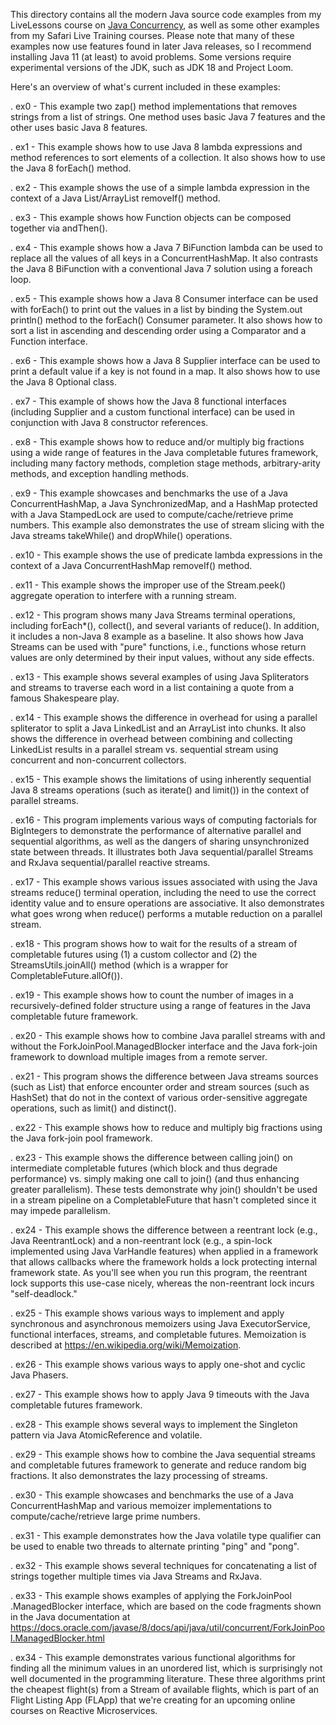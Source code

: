 This directory contains all the modern Java source code examples from
my LiveLessons course on [Java
Concurrency](http://www.dre.vanderbilt.edu/~schmidt/LiveLessons/CPiJava),
as well as some other examples from my Safari Live Training courses.
Please note that many of these examples now use features found in
later Java releases, so I recommend installing Java 11 (at least) to
avoid problems.  Some versions require experimental versions of the
JDK, such as JDK 18 and Project Loom.

Here's an overview of what's current included in these examples:

. ex0 - This example two zap() method implementations that removes
        strings from a list of strings.  One method uses basic Java 7
        features and the other uses basic Java 8 features.

. ex1 - This example shows how to use Java 8 lambda expressions and
        method references to sort elements of a collection.  It also
        shows how to use the Java 8 forEach() method.
  
. ex2 - This example shows the use of a simple lambda expression in
        the context of a Java List/ArrayList removeIf() method.
  
. ex3 - This example shows how Function objects can be composed
        together via andThen().
  
. ex4 - This example shows how a Java 7 BiFunction lambda can be used
        to replace all the values of all keys in a ConcurrentHashMap.
        It also contrasts the Java 8 BiFunction with a conventional
        Java 7 solution using a foreach loop.

. ex5 - This example shows how a Java 8 Consumer interface can be used
        with forEach() to print out the values in a list by binding
        the System.out println() method to the forEach() Consumer
        parameter.  It also shows how to sort a list in ascending and
        descending order using a Comparator and a Function interface.

. ex6 - This example shows how a Java 8 Supplier interface can be used
        to print a default value if a key is not found in a map.  It also
        shows how to use the Java 8 Optional class.
  
. ex7 - This example of shows how the Java 8 functional interfaces
        (including Supplier and a custom functional interface) can be
        used in conjunction with Java 8 constructor references.
  
. ex8 - This example shows how to reduce and/or multiply big fractions
        using a wide range of features in the Java completable futures
        framework, including many factory methods, completion stage
        methods, arbitrary-arity methods, and exception handling
        methods.

. ex9 - This example showcases and benchmarks the use of a Java
        ConcurrentHashMap, a Java SynchronizedMap, and a HashMap
        protected with a Java StampedLock are used to
        compute/cache/retrieve prime numbers.  This example also
        demonstrates the use of stream slicing with the Java streams
        takeWhile() and dropWhile() operations.

. ex10 - This example shows the use of predicate lambda expressions in
         the context of a Java ConcurrentHashMap removeIf() method.

. ex11 - This example shows the improper use of the Stream.peek()
         aggregate operation to interfere with a running stream.

. ex12 - This program shows many Java Streams terminal operations,
         including forEach*(), collect(), and several variants of
         reduce().  In addition, it includes a non-Java 8 example as a
         baseline.  It also shows how Java Streams can be used with
         "pure" functions, i.e., functions whose return values are
         only determined by their input values, without any side
         effects.

. ex13 - This example shows several examples of using Java
         Spliterators and streams to traverse each word in a list
         containing a quote from a famous Shakespeare play.

. ex14 - This example shows the difference in overhead for using a
         parallel spliterator to split a Java LinkedList and an
         ArrayList into chunks.  It also shows the difference in
         overhead between combining and collecting LinkedList results
         in a parallel stream vs. sequential stream using concurrent
         and non-concurrent collectors.

. ex15 - This example shows the limitations of using inherently
         sequential Java 8 streams operations (such as iterate() and
         limit()) in the context of parallel streams.

. ex16 - This program implements various ways of computing factorials
         for BigIntegers to demonstrate the performance of alternative
         parallel and sequential algorithms, as well as the dangers of
         sharing unsynchronized state between threads.  It illustrates
         both Java sequential/parallel Streams and RxJava
         sequential/parallel reactive streams.

. ex17 - This example shows various issues associated with using the
         Java streams reduce() terminal operation, including the need
         to use the correct identity value and to ensure operations
         are associative.  It also demonstrates what goes wrong when
         reduce() performs a mutable reduction on a parallel stream.

. ex18 - This program shows how to wait for the results of a stream of
         completable futures using (1) a custom collector and (2) the
         StreamsUtils.joinAll() method (which is a wrapper for
         CompletableFuture.allOf()).

. ex19 - This example shows how to count the number of images in a
         recursively-defined folder structure using a range of
         features in the Java completable future framework.

. ex20 - This example shows how to combine Java parallel streams with
         and without the ForkJoinPool.ManagedBlocker interface and the
         Java fork-join framework to download multiple images from a
         remote server.

. ex21 - This program shows the difference between Java streams
         sources (such as List) that enforce encounter order and
         stream sources (such as HashSet) that do not in the context
         of various order-sensitive aggregate operations, such as
         limit() and distinct().

. ex22 - This example shows how to reduce and multiply big fractions
         using the Java fork-join pool framework.

. ex23 - This example shows the difference between calling join() on
         intermediate completable futures (which block and thus
         degrade performance) vs. simply making one call to join()
         (and thus enhancing greater parallelism).  These tests
         demonstrate why join() shouldn't be used in a stream pipeline
         on a CompletableFuture that hasn't completed since it may
         impede parallelism.

. ex24 - This example shows the difference between a reentrant lock
         (e.g., Java ReentrantLock) and a non-reentrant lock (e.g., a
         spin-lock implemented using Java VarHandle features) when
         applied in a framework that allows callbacks where the
         framework holds a lock protecting internal framework state.
         As you'll see when you run this program, the reentrant lock
         supports this use-case nicely, whereas the non-reentrant lock
         incurs "self-deadlock."

. ex25 - This example shows various ways to implement and apply
         synchronous and asynchronous memoizers using Java
         ExecutorService, functional interfaces, streams, and
         completable futures.  Memoization is described at
         https://en.wikipedia.org/wiki/Memoization.

. ex26 - This example shows various ways to apply one-shot and cyclic
         Java Phasers.

. ex27 - This example shows how to apply Java 9 timeouts with the Java
         completable futures framework.

. ex28 - This example shows several ways to implement the Singleton
         pattern via Java AtomicReference and volatile.

. ex29 - This example shows how to combine the Java sequential streams
         and completable futures framework to generate and reduce
         random big fractions.  It also demonstrates the lazy
         processing of streams.

. ex30 - This example showcases and benchmarks the use of a Java
         ConcurrentHashMap and various memoizer implementations to
         compute/cache/retrieve large prime numbers.

. ex31 - This example demonstrates how the Java volatile type
         qualifier can be used to enable two threads to alternate
         printing "ping" and "pong".

. ex32 - This example shows several techniques for concatenating a
         list of strings together multiple times via Java Streams and
         RxJava.

. ex33 - This example shows examples of applying the ForkJoinPool
         .ManagedBlocker interface, which are based on the code
         fragments shown in the Java documentation at
         https://docs.oracle.com/javase/8/docs/api/java/util/concurrent/ForkJoinPool.ManagedBlocker.html

. ex34 - This example demonstrates various functional algorithms for
         finding all the minimum values in an unordered list, which is
         surprisingly not well documented in the programming
         literature.  These three algorithms print the cheapest
         flight(s) from a Stream of available flights, which is part
         of an Flight Listing App (FLApp) that we're creating for an
         upcoming online courses on Reactive Microservices.

